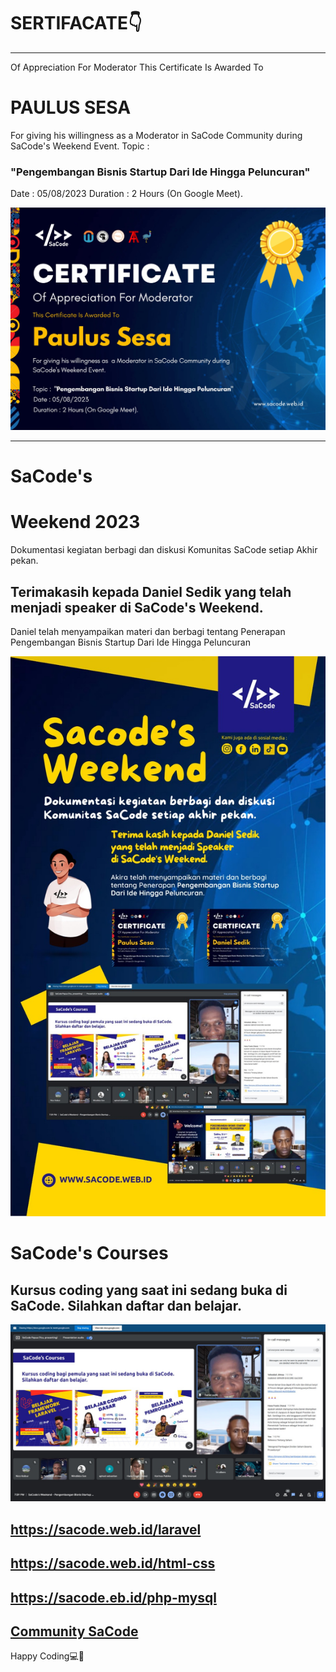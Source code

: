 # SERTIFACATE👇 
<hr>
Of Appreciation For Moderator 
This Certificate Is Awarded To
<h1>PAULUS SESA</h1>
For giving his willingness as a Moderator in SaCode Community during SaCode's Weekend Event.
Topic :<h3>"Pengembangan Bisnis Startup Dari Ide Hingga Peluncuran"</h3>
Date  : 05/08/2023
Duration : 2 Hours (On Google Meet).

![](./certificate.jpeg) <hr>

# SaCode's 
# Weekend 2023
<p>Dokumentasi kegiatan berbagi dan diskusi 
Komunitas SaCode setiap Akhir pekan.</p>


<h2>Terimakasih kepada Daniel Sedik
yang telah menjadi speaker
di SaCode's Weekend.</h2>

<p>Daniel telah menyampaikan materi dan berbagi
tentang Penerapan Pengembangan Bisnis Startup 
Dari Ide Hingga Peluncuran</p>

![](./weekend.jpeg)


# SaCode's Courses
<h2>Kursus coding yang saat ini sedang buka di SaCode.
Silahkan daftar dan belajar.</h2>

![](./kursus.jpeg)
## https://sacode.web.id/laravel
## https://sacode.web.id/html-css
## https://sacode.eb.id/php-mysql


## [Community SaCode](https://www.sacode.web.id/)
Happy Coding💻🚀


